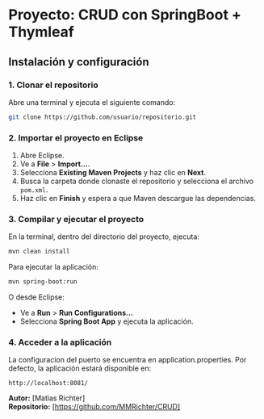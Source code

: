 # Proyecto: CRUD con SpringBoot + Thymleaf


## Instalación y configuración

### 1. Clonar el repositorio

Abre una terminal y ejecuta el siguiente comando:

```sh
git clone https://github.com/usuario/repositorio.git
```

### 2. Importar el proyecto en Eclipse

1. Abre Eclipse.
2. Ve a **File** > **Import...**.
3. Selecciona **Existing Maven Projects** y haz clic en **Next**.
4. Busca la carpeta donde clonaste el repositorio y selecciona el archivo `pom.xml`.
5. Haz clic en **Finish** y espera a que Maven descargue las dependencias.

### 3. Compilar y ejecutar el proyecto

En la terminal, dentro del directorio del proyecto, ejecuta:

```sh
mvn clean install
```

Para ejecutar la aplicación:

```sh
mvn spring-boot:run
```

O desde Eclipse:

- Ve a **Run** > **Run Configurations...**
- Selecciona **Spring Boot App** y ejecuta la aplicación.

### 4. Acceder a la aplicación

La configuracion del puerto se encuentra en application.properties. Por defecto, la aplicación estará disponible en:

```
http://localhost:8081/
```


**Autor:** [Matias Richter]\
**Repositorio:** [https://github.com/MMRichter/CRUD]

